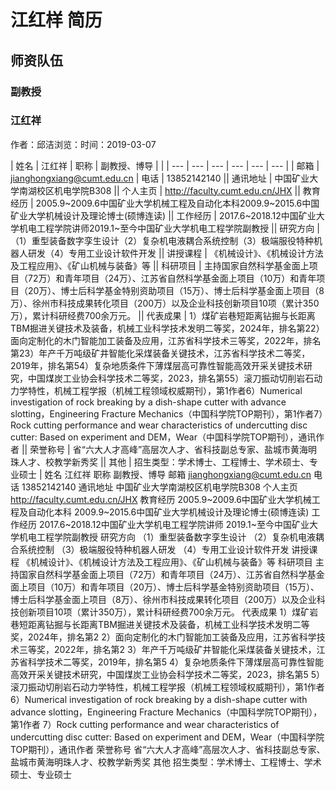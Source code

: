 # 江红样 简历

## 师资队伍

### 副教授

### 江红祥
作者：邱洁浏览：时间：2019-03-07

| 姓名 | 江红祥 | 职称 | 副教授、博导 |  |
| --- | --- | --- | --- | --- | --- |
| 邮箱 | jianghongxiang@cumt.edu.cn | 电话 | 13852142140 || 通讯地址 | 中国矿业大学南湖校区机电学院B308 || 个人主页 | http://faculty.cumt.edu.cn/JHX || 教育经历 | 2005.9~2009.6中国矿业大学机械工程及自动化本科2009.9~2015.6中国矿业大学机械设计及理论博士(硕博连读) || 工作经历 | 2017.6~2018.12中国矿业大学机电工程学院讲师2019.1~至今中国矿业大学机电工程学院副教授 || 研究方向 | （1）重型装备数字孪生设计（2）复杂机电液耦合系统控制（3）极端服役特种机器人研发（4）专用工业设计软件开发 || 讲授课程 | 《机械设计》、《机械设计方法及工程应用》、《矿山机械与装备》等 || 科研项目 | 主持国家自然科学基金面上项目（72万）和青年项目（24万）、江苏省自然科学基金面上项目（10万）和青年项目（20万）、博士后科学基金特别资助项目（15万）、博士后科学基金面上项目（8万）、徐州市科技成果转化项目（200万）以及企业科技创新项目10项（累计350万），累计科研经费700余万元。 || 代表成果 | 1）煤矿岩巷短距离钻掘与长距离TBM掘进关键技术及装备，机械工业科学技术发明二等奖，2024年，排名第22）面向定制化的木门智能加工装备及应用，江苏省科学技术三等奖，2022年，排名第23）年产千万吨级矿井智能化采煤装备关键技术，江苏省科学技术二等奖，2019年，排名第54）复杂地质条件下薄煤层高可靠性智能高效开采关键技术研究，中国煤炭工业协会科学技术二等奖，2023，排名第55）滚刀振动切削岩石动力学特性，机械工程学报（机械工程领域权威期刊），第1作者6）Numerical investigation of rock breaking by a dish-shape cutter with advance slotting，Engineering Fracture Mechanics（中国科学院TOP期刊），第1作者7）Rock cutting performance and wear characteristics of undercutting disc cutter: Based on experiment and DEM，Wear（中国科学院TOP期刊），通讯作者 || 荣誉称号 | 省“六大人才高峰”高层次人才、省科技副总专家、盐城市黄海明珠人才、校教学新秀奖 || 其他 | 招生类型：学术博士、工程博士、学术硕士、专业硕士 |
姓名
江红祥
职称
副教授、博导
邮箱
jianghongxiang@cumt.edu.cn
电话
13852142140
通讯地址
中国矿业大学南湖校区机电学院B308
个人主页
http://faculty.cumt.edu.cn/JHX
教育经历
2005.9~2009.6中国矿业大学机械工程及自动化本科
2009.9~2015.6中国矿业大学机械设计及理论博士(硕博连读)
工作经历
2017.6~2018.12中国矿业大学机电工程学院讲师
2019.1~至今中国矿业大学机电工程学院副教授
研究方向
（1）重型装备数字孪生设计
（2）复杂机电液耦合系统控制
（3）极端服役特种机器人研发
（4）专用工业设计软件开发
讲授课程
《机械设计》、《机械设计方法及工程应用》、《矿山机械与装备》等
科研项目
主持国家自然科学基金面上项目（72万）和青年项目（24万）、江苏省自然科学基金面上项目（10万）和青年项目（20万）、博士后科学基金特别资助项目（15万）、博士后科学基金面上项目（8万）、徐州市科技成果转化项目（200万）以及企业科技创新项目10项（累计350万），累计科研经费700余万元。
代表成果
1）煤矿岩巷短距离钻掘与长距离TBM掘进关键技术及装备，机械工业科学技术发明二等奖，2024年，排名第2
2）面向定制化的木门智能加工装备及应用，江苏省科学技术三等奖，2022年，排名第2
3）年产千万吨级矿井智能化采煤装备关键技术，江苏省科学技术二等奖，2019年，排名第5
4）复杂地质条件下薄煤层高可靠性智能高效开采关键技术研究，中国煤炭工业协会科学技术二等奖，2023，排名第5
5）滚刀振动切削岩石动力学特性，机械工程学报（机械工程领域权威期刊），第1作者
6）Numerical investigation of rock breaking by a dish-shape cutter with advance slotting，Engineering Fracture Mechanics（中国科学院TOP期刊），第1作者
7）Rock cutting performance and wear characteristics of undercutting disc cutter: Based on experiment and DEM，Wear（中国科学院TOP期刊），通讯作者
荣誉称号
省“六大人才高峰”高层次人才、省科技副总专家、盐城市黄海明珠人才、校教学新秀奖
其他
招生类型：学术博士、工程博士、学术硕士、专业硕士
